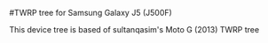 #TWRP tree for Samsung Galaxy J5 (J500F)

This device tree is based of sultanqasim's Moto G (2013) TWRP tree

